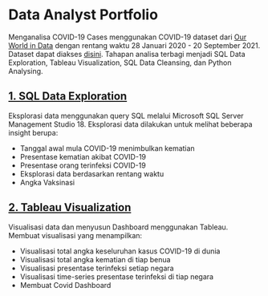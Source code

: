 # Data Analyst Portfolio

Menganalisa COVID-19 Cases menggunakan COVID-19 dataset dari [Our World in Data](https://ourworldindata.org/) dengan rentang waktu 28 Januari 2020 - 20 September 2021. Dataset dapat diakses [disini](https://ourworldindata.org/covid-deaths). Tahapan analisa terbagi menjadi SQL Data Exploration, Tableau Visualization, SQL Data Cleansing, dan Python Analysing.

## [1. SQL Data Exploration](https://github.com/hibartaufik/sql-data-exploration)
Eksplorasi data menggunakan query SQL melalui Microsoft SQL Server Management Studio 18. Eksplorasi data dilakukan untuk melihat beberapa insight berupa:
- Tanggal awal mula COVID-19 menimbulkan kematian
- Presentase kematian akibat COVID-19
- Presentase orang terinfeksi COVID-19
- Eksplorasi data berdasarkan rentang waktu
- Angka Vaksinasi
## [2. Tableau Visualization](https://github.com/hibartaufik/tableau-visualization)
Visualisasi data dan menyusun Dashboard menggunakan Tableau. Membuat visualisasi yang menampilkan:
- Visualisasi total angka keseluruhan kasus COVID-19 di dunia
- Visualisasi total angka kematian di tiap benua
- Visualisasi presentase terinfeksi setiap negara
- Visualisasi time-series presentase terinfeksi di tiap negara
- Membuat Covid Dashboard
